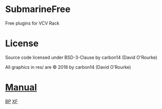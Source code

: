 # SubmarineFree
Free plugins for VCV Rack

# License
Source code licensed under BSD-3-Clause by carbon14 (David O'Rourke)

All graphics in res/ are © 2018 by carbon14 (David O'Rourke)

# [Manual](https://github.com/david-c14/SubmarineFree/blob/master/manual/index.md)

[BP](https://github.com/david-c14/SubmarineFree/blob/master/manual/BP.md)
[XF](https://github.com/david-c14/SubmarineFree/blob/master/manual/XF.md)
